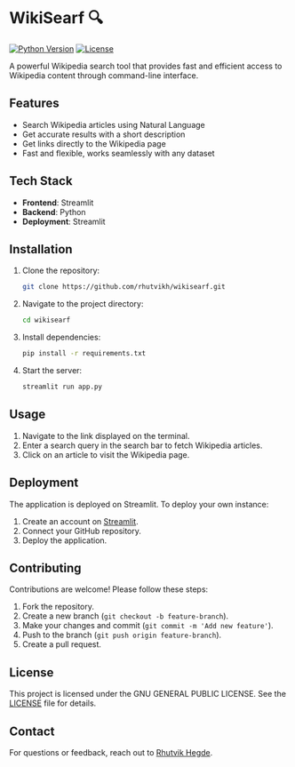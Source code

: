 # WikiSearf 🔍

[![Python Version](https://img.shields.io/badge/python-3.6%2B-blue.svg)](https://www.python.org/)
[![License](https://img.shields.io/badge/license-GPL-green.svg)](https://opensource.org/licenses/gpl-3-0)

A powerful Wikipedia search tool that provides fast and efficient access to Wikipedia content through command-line interface.

## Features
- Search Wikipedia articles using Natural Language
- Get accurate results with a short description
- Get links directly to the Wikipedia page
- Fast and flexible, works seamlessly with any dataset

## Tech Stack
- **Frontend**: Streamlit
- **Backend**: Python
- **Deployment**: Streamlit

## Installation
1. Clone the repository:
   ```bash
   git clone https://github.com/rhutvikh/wikisearf.git
   ```
2. Navigate to the project directory:
   ```bash
   cd wikisearf
   ```
3. Install dependencies:
   ```bash
   pip install -r requirements.txt
   ```
4. Start the server:
   ```bash
   streamlit run app.py
   ```

## Usage
1. Navigate to the link displayed on the terminal.
2. Enter a search query in the search bar to fetch Wikipedia articles.
3. Click on an article to visit the Wikipedia page.

## Deployment
The application is deployed on Streamlit. To deploy your own instance:
1. Create an account on [Streamlit](https://streamlit.io).
2. Connect your GitHub repository.
3. Deploy the application.

## Contributing
Contributions are welcome! Please follow these steps:
1. Fork the repository.
2. Create a new branch (`git checkout -b feature-branch`).
3. Make your changes and commit (`git commit -m 'Add new feature'`).
4. Push to the branch (`git push origin feature-branch`).
5. Create a pull request.

## License
This project is licensed under the GNU GENERAL PUBLIC LICENSE. See the [LICENSE](LICENSE) file for details.

## Contact
For questions or feedback, reach out to [Rhutvik Hegde](https://github.com/rhutvikh).
